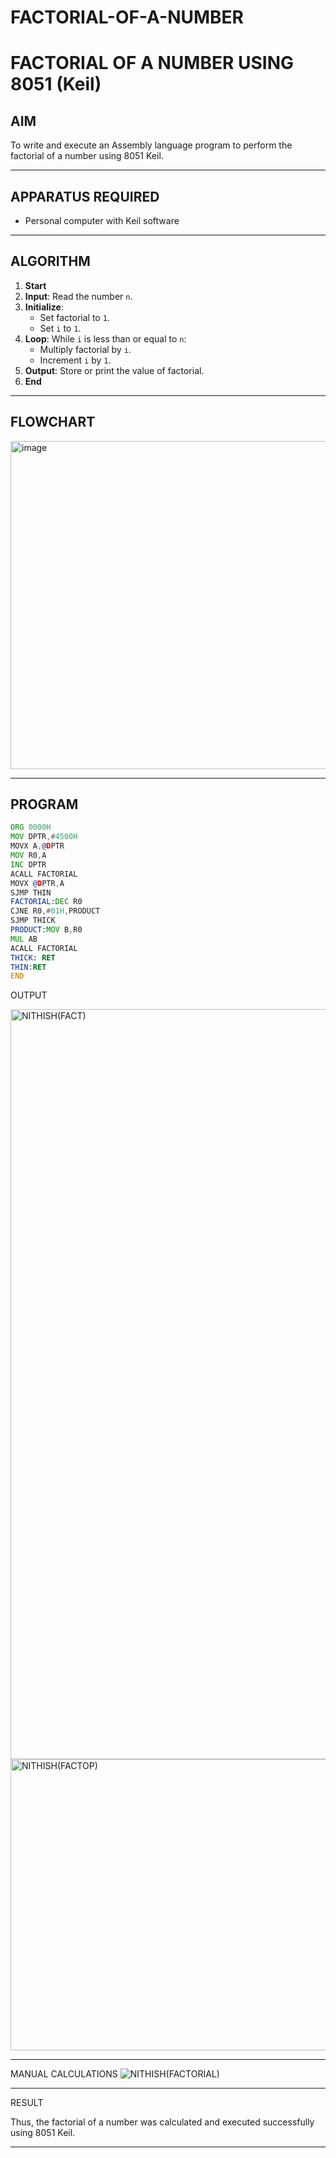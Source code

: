 # FACTORIAL-OF-A-NUMBER
# FACTORIAL OF A NUMBER USING 8051 (Keil)

## AIM
To write and execute an Assembly language program to perform the factorial of a number using 8051 Keil.

---

## APPARATUS REQUIRED
- Personal computer with Keil software

---

## ALGORITHM
1. **Start**
2. **Input**: Read the number `n`.
3. **Initialize**:
   - Set factorial to `1`.
   - Set `i` to `1`.
4. **Loop**: While `i` is less than or equal to `n`:
   - Multiply factorial by `i`.
   - Increment `i` by `1`.
5. **Output**: Store or print the value of factorial.
6. **End**

---

## FLOWCHART
<img width="506" height="525" alt="image" src="https://github.com/user-attachments/assets/f3b47187-6f0f-490c-8704-f2973cb2b276" />


---

## PROGRAM
```asm
ORG 0000H
MOV DPTR,#4500H
MOVX A,@DPTR
MOV R0,A
INC DPTR
ACALL FACTORIAL
MOVX @DPTR,A
SJMP THIN
FACTORIAL:DEC R0
CJNE R0,#01H,PRODUCT
SJMP THICK
PRODUCT:MOV B,R0
MUL AB
ACALL FACTORIAL
THICK: RET
THIN:RET
END

```
OUTPUT

<img width="1920" height="1200" alt="NITHISH(FACT)" src="https://github.com/user-attachments/assets/c1af6379-3aac-4533-a94e-5e17f3eb102d" />
<img width="693" height="466" alt="NITHISH(FACTOP)" src="https://github.com/user-attachments/assets/d02b77f6-1ab2-44ff-994b-4f36f82a014d" />

---
MANUAL CALCULATIONS
![NITHISH(FACTORIAL)](https://github.com/user-attachments/assets/80161d9b-68e9-4e28-a286-b96aed2f67f7)

---
RESULT

Thus, the factorial of a number was calculated and executed successfully using 8051 Keil.

---


